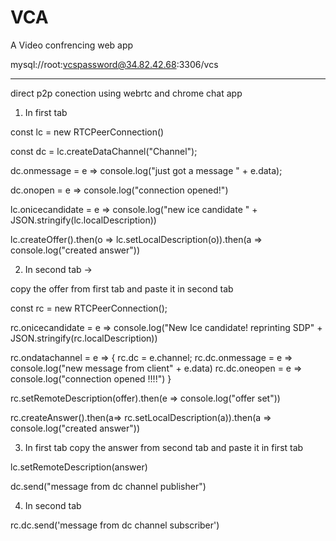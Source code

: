 # VCA
A Video confrencing web app


mysql://root:vcspassword@34.82.42.68:3306/vcs


***************************************************************

direct p2p conection using webrtc and chrome chat app

1. In first tab

const lc = new RTCPeerConnection()

const dc = lc.createDataChannel("Channel");

dc.onmessage = e => console.log("just got a message " + e.data);

dc.onopen = e => console.log("connection opened!")

lc.onicecandidate = e => console.log("new ice candidate " + JSON.stringify(lc.localDescription))

lc.createOffer().then(o => lc.setLocalDescription(o)).then(a => console.log("created answer"))


2. In second tab -> 

copy the offer from first tab and paste it in second tab

const rc = new RTCPeerConnection();

rc.onicecandidate = e => console.log("New Ice candidate! reprinting SDP" + JSON.stringify(rc.localDescription))

rc.ondatachannel = e => {
    rc.dc = e.channel;
    rc.dc.onmessage = e => console.log("new message from client" + e.data)
    rc.dc.oneopen = e => console.log("connection opened !!!!")
}

rc.setRemoteDescription(offer).then(e => console.log("offer set"))

rc.createAnswer().then(a=> rc.setLocalDescription(a)).then(a => console.log("created answer"))



3. In first tab
copy the answer from second tab and paste it in first tab

lc.setRemoteDescription(answer)

dc.send("message from dc channel publisher")

4. In second tab

rc.dc.send('message from dc channel subscriber')




